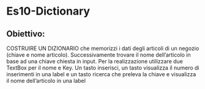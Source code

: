 # Es10-Dictionary
## Obiettivo: 
COSTRUIRE UN DIZIONARIO che memorizzi i dati degli articoli di un negozio (chiave e nome
articolo). Successivamente trovare il nome dell’articolo in base ad una chiave chiesta in input.
Per la realizzazione utilizzare due TextBox per il nome e Key. Un tasto inserisci, un tasto visualizza il
numero di inserimenti in una label e un tasto ricerca che preleva la chiave e visualizza il nome
dell’articolo in una label
